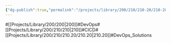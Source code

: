 ```yaml
---
{"dg-publish":true,"permalink":"/projects/library/200/210/210-20/210-20/","noteIcon":"0","created":"2024-01-30T23:51:37.833+09:00","updated":"2024-02-26T21:27:14.402+09:00"}
---
```


#[[Projects/Library/200/200\|200]]#DevOps#[[Projects/Library/200/210/210\|210]]#CICD#[[Projects/Library/200/210/210.20/210.20\|210.20]]#DevOps_Solutions




